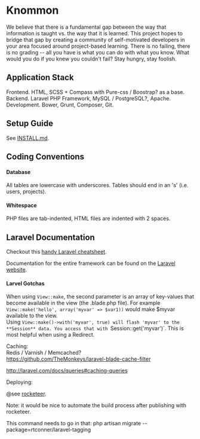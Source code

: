 # Knommon

We believe that there is a fundamental gap between the way that information is taught vs. the way that it is learned. This project hopes to bridge that gap by creating a community of self-motivated developers in your area focused around project-based learning. There is no failing, there is no grading -- all you have is what you can do with what you know. What would you do if you knew you couldn't fail? Stay hungry, stay foolish.

## Application Stack

Frontend. HTML, SCSS + Compass with Pure-css / Boostrap? as a base.  
Backend. Laravel PHP Framework, MySQL / PostgreSQL?, Apache.  
Development. Bower, Grunt, Composer, Git.  

## Setup Guide

See [INSTALL.md](https://github.com/knommon/knommon/blob/master/INSTALL.md).

## Coding Conventions

#### Database
All tables are lowercase with underscores. Tables should end in an 's' (i.e. users, projects). 

#### Whitespace 
PHP files are tab-indented, HTML files are indented with 2 spaces.

## Laravel Documentation

Checkout this [handy Laravel cheatsheet](http://cheats.jesse-obrien.ca/).

Documentation for the entire framework can be found on the [Laravel website](http://laravel.com/docs).

#### Larvel Gotchas
When using `View::make`, the second parameter is an array of key-values that become available in the view (the .blade.php file). For example `View::make('hello', array('myvar' => $var1))` would make $myvar available to the view.  
Using `View::make()->with('myvar', true) will flash 'myvar' to the **Session** data. You access that with `Session::get('myvar')`. This is most helpful when using a Redirect.

Caching:  
Redis / Varnish / Memcached?  
https://github.com/TheMonkeys/laravel-blade-cache-filter

http://laravel.com/docs/queries#caching-queries

Deploying:  

@see [rocketeer](http://rocketeer.autopergamene.eu/#toc23).

Note: it would be nice to automate the build process after publishing with rocketeer.

This command needs to go in that:
php artisan migrate --package=rtconner/laravel-tagging

